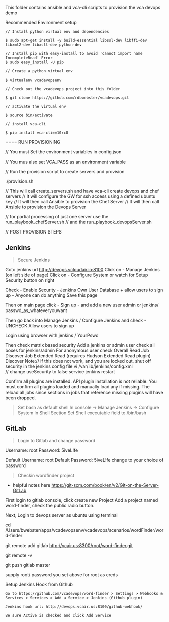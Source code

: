 
This folder contains ansible and vca-cli scripts to provision the vca devops demo



Recommended Environment setup

```
// Install python virtual env and dependencies

$ sudo apt-get install -y build-essential libssl-dev libffi-dev libxml2-dev libxslt-dev python-dev 

// Install pip with easy-install to avoid 'cannot import name IncompleteRead' Error
$ sudo easy_install -U pip

// Create a python virtual env

$ virtualenv vcadevopsenv

// Check out the vcadevops project into this folder

$ git clone https://github.com/rdbwebster/vcadevops.git

// activate the virtual env

$ source bin/activate

// install vca-cli

$ pip install vca-cli==10rc8

```

==== RUN PROVISIONING

// You must Set the environment variables in config.json

// You mus also set VCA_PASS as an environment variable

// Run the provision script to create servers and provision

./provision.sh


// This will call create_servers.sh and have vca-cli create devops and chef servers
// It will configure the GW for ssh access using a defined ubuntu key
// It will then call Ansible to provision the Chef Server
// It will then call Ansible to provision the Devops Server

// for partial processing of just one server use the run_playbook_chefServer.sh
// and the run_playbook_devopsServer.sh


// POST PROVISION STEPS



Jenkins
------

> Secure Jenkins

Goto jenkins url http://devops.vcloudair.io:8100
Click on - Manage Jenkins  (on left side of page)
Click on - Configure System or watch for Setup Security button on right 

Check - Enable Security
      - Jenkins Own User Database  + allow users to sign up
      - Anyone can do anything
Save this page

Then on main page click - Sign up - and add a new user admin or jenkins/ passwd_as_whateveryouwant


Then go back into Manage Jenkins / Configure Jenkins and check
      - UNCHECK Allow users to sign up

Login using browser with jenkins / YourPswd

Then check matrix based security
Add a jenkins or admin user
check all boxes for jenkins/admin
For anonymous user check
Overall Read
Job Discover
Job Extended Read (requires Hudson Extended Read plugin)
Discover
Note:// if this does not work, and you are locked out, shut off security in the jenkins config file
vi /var/lib/jenkins/config.xml  
// change useSecurity to false
service jenkins restart

Confirm all plugins are installed.
API plugin installation is not reliable.
You must confirm all plugins loaded and manually load any if missing.
The reload all jobs since sections in jobs that reference missing plugins will have been dropped.



> Set bash as default shell 
In console -> Manage Jenkins -> Configure System
In Shell Section 
Set Shell executable field to 
/bin/bash


GitLab
------
> Login to Gitlab and change password

Username: root
Password: 5iveL!fe

Default Username: root
Default Password: 5iveL!fe
change to your choice of password

>Checkin wordfinder project
- helpful notes here https://git-scm.com/book/en/v2/Git-on-the-Server-GitLab

First login to gitlab console, click create new Project
Add a project named word-finder, check the public radio button.

Next, Login to devops server as ubuntu using terminal

cd /Users/bwebster/apps/vcadevopsenv/vcadevops/scenarios/wordFinder/word-finder

git remote add gitlab http://vcair.us:8300/root/word-finder.git

git remote -v

git push gitlab  master

supply  root/ password you set above for root as creds


Setup Jenkins Hook from Github

    Go to https://github.com/vcadevops/word-finder > Settings > Webhooks & Services > Services > Add a Service > Jenkins (Github plugin)

    Jenkins hook url: http://devops.vcair.us:8100/github-webhook/

    Be sure Active is checked and click Add Service

